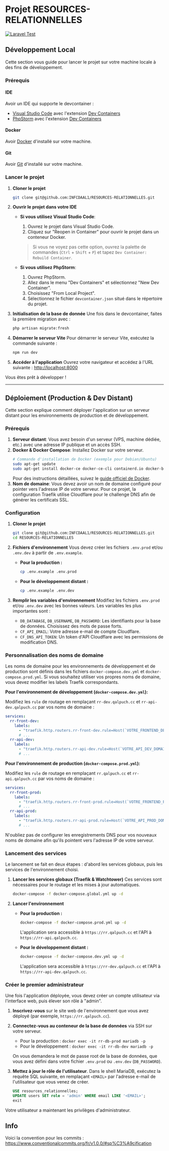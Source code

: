 # Projet RESOURCES-RELATIONNELLES

[![Laravel Test](https://github.com/INFCDAAL1/RESOURCES-RELATIONNELLES/actions/workflows/laravel.yml/badge.svg)](https://github.com/INFCDAAL1/RESOURCES-RELATIONNELLES/actions/workflows/laravel.yml)

## Développement Local

Cette section vous guide pour lancer le projet sur votre machine locale à des fins de développement.

### Prérequis

#### IDE

Avoir un IDE qui supporte le devcontainer :

- [Visual Studio Code](https://code.visualstudio.com) avec l'extension [Dev Containers](https://marketplace.visualstudio.com/items?itemName=ms-vscode-remote.remote-containers)
- [PhpStorm](https://www.jetbrains.com/phpstorm/) avec l'extension [Dev Containers](https://www.jetbrains.com/help/phpstorm/dev-containers-starting-page.html)

#### Docker

Avoir [Docker](https://docs.docker.com/get-started/get-docker/) d'installé sur votre machine.

#### Git

Avoir [Git](https://git-scm.com/downloads) d'installé sur votre machine.

### Lancer le projet

1.  **Cloner le projet**
    ```sh
    git clone git@github.com:INFCDAAL1/RESOURCES-RELATIONNELLES.git
    ```

2.  **Ouvrir le projet dans votre IDE**

    *   **Si vous utilisez Visual Studio Code**:
        1.  Ouvrez le projet dans Visual Studio Code.
        2.  Cliquez sur "Reopen in Container" pour ouvrir le projet dans un conteneur Docker.
        > Si vous ne voyez pas cette option, ouvrez la palette de commandes (`Ctrl` + `Shift` + `P`) et tapez `Dev Container: Rebuild Container`.

    *   **Si vous utilisez PhpStorm**:
        1.  Ouvrez PhpStorm.
        2.  Allez dans le menu "Dev Containers" et sélectionnez "New Dev Container".
        3.  Choisissez "From Local Project".
        4.  Sélectionnez le fichier `devcontainer.json` situé dans le répertoire du projet.

3.  **Initialisation de la base de donnée**
    Une fois dans le devcontainer, faites la première migration avec :
    ```sh
    php artisan migrate:fresh
    ```

4.  **Démarrer le serveur Vite**
    Pour démarrer le serveur Vite, exécutez la commande suivante :
    ```sh
    npm run dev
    ```

5.  **Accéder à l'application**
    Ouvrez votre navigateur et accédez à l'URL suivante : <http://localhost:8000>

Vous êtes prêt à développer !

---

## Déploiement (Production & Dev Distant)

Cette section explique comment déployer l'application sur un serveur distant pour les environnements de production et de développement.

### Prérequis

1.  **Serveur distant**: Vous avez besoin d'un serveur (VPS, machine dédiée, etc.) avec une adresse IP publique et un accès SSH.
2.  **Docker & Docker Compose**: Installez Docker sur votre serveur.
    ```sh
    # Commande d'installation de Docker (exemple pour Debian/Ubuntu)
    sudo apt-get update
    sudo apt-get install docker-ce docker-ce-cli containerd.io docker-buildx-plugin docker-compose-plugin
    ```
    Pour des instructions détaillées, suivez le [guide officiel de Docker](https://docs.docker.com/engine/install/).
3.  **Nom de domaine**: Vous devez avoir un nom de domaine configuré pour pointer vers l'adresse IP de votre serveur. Pour ce projet, la configuration Traefik utilise Cloudflare pour le challenge DNS afin de générer les certificats SSL.

### Configuration

1.  **Cloner le projet**
    ```sh
    git clone git@github.com:INFCDAAL1/RESOURCES-RELATIONNELLES.git
    cd RESOURCES-RELATIONNELLES
    ```

2.  **Fichiers d'environnement**
    Vous devez créer les fichiers `.env.prod` et/ou `.env.dev` à partir de `.env.example`.

    *   **Pour la production :**
        ```sh
        cp .env.example .env.prod
        ```
    *   **Pour le développement distant :**
        ```sh
        cp .env.example .env.dev
        ```

3.  **Remplir les variables d'environnement**
    Modifiez les fichiers `.env.prod` et/ou `.env.dev` avec les bonnes valeurs. Les variables les plus importantes sont :
    *   `DB_DATABASE`, `DB_USERNAME`, `DB_PASSWORD`: Les identifiants pour la base de données. Choisissez des mots de passe forts.
    *   `CF_API_EMAIL`: Votre adresse e-mail de compte Cloudflare.
    *   `CF_DNS_API_TOKEN`: Un token d'API Cloudflare avec les permissions de modification DNS.

### Personnalisation des noms de domaine

Les noms de domaine pour les environnements de développement et de production sont définis dans les fichiers `docker-compose.dev.yml` et `docker-compose.prod.yml`. Si vous souhaitez utiliser vos propres noms de domaine, vous devez modifier les labels Traefik correspondants.

**Pour l'environnement de développement (`docker-compose.dev.yml`):**

Modifiez les `rule` de routage en remplaçant `rr-dev.qalpuch.cc` et `rr-api-dev.qalpuch.cc` par vos noms de domaine :

```yaml
services:
  rr-front-dev:
    labels:
      - "traefik.http.routers.rr-front-dev.rule=Host(`VOTRE_FRONTEND_DEV_DOMAINE`)"
      # ...
  rr-api-dev:
    labels:
      - "traefik.http.routers.rr-api-dev.rule=Host(`VOTRE_API_DEV_DOMAINE`)"
      # ...
```

**Pour l'environnement de production (`docker-compose.prod.yml`):**

Modifiez les `rule` de routage en remplaçant `rr.qalpuch.cc` et `rr-api.qalpuch.cc` par vos noms de domaine :

```yaml
services:
  rr-front-prod:
    labels:
      - "traefik.http.routers.rr-front-prod.rule=Host(`VOTRE_FRONTEND_PROD_DOMAINE`)"
      # ...
  rr-api-prod:
    labels:
      - "traefik.http.routers.rr-api-prod.rule=Host(`VOTRE_API_PROD_DOMAINE`)"
      # ...
```

N'oubliez pas de configurer les enregistrements DNS pour vos nouveaux noms de domaine afin qu'ils pointent vers l'adresse IP de votre serveur.

### Lancement des services

Le lancement se fait en deux étapes : d'abord les services globaux, puis les services de l'environnement choisi.

1.  **Lancer les services globaux (Traefik & Watchtower)**
    Ces services sont nécessaires pour le routage et les mises à jour automatiques.
    ```sh
    docker-compose -f docker-compose.global.yml up -d
    ```

2.  **Lancer l'environnement**
    *   **Pour la production :**
        ```sh
        docker-compose -f docker-compose.prod.yml up -d
        ```
        L'application sera accessible à `https://rr.qalpuch.cc` et l'API à `https://rr-api.qalpuch.cc`.

    *   **Pour le développement distant :**
        ```sh
        docker-compose -f docker-compose.dev.yml up -d
        ```
        L'application sera accessible à `https://rr-dev.qalpuch.cc` et l'API à `https://rr-api-dev.qalpuch.cc`.

### Créer le premier administrateur

Une fois l'application déployée, vous devez créer un compte utilisateur via l'interface web, puis élever son rôle à "admin".

1.  **Inscrivez-vous** sur le site web de l'environnement que vous avez déployé (par exemple, `https://rr.qalpuch.cc`).

2.  **Connectez-vous au conteneur de la base de données** via SSH sur votre serveur.
    *   Pour la production : `docker exec -it rr-db-prod mariadb -p`
    *   Pour le développement : `docker exec -it rr-db-dev mariadb -p`
    
    On vous demandera le mot de passe root de la base de données, que vous avez défini dans votre fichier `.env.prod` ou `.env.dev` (`DB_PASSWORD`).

3.  **Mettez à jour le rôle de l'utilisateur**. Dans le shell MariaDB, exécutez la requête SQL suivante, en remplaçant `<EMAIL>` par l'adresse e-mail de l'utilisateur que vous venez de créer.

    ```sql
    USE resources_relationnelles;
    UPDATE users SET role = 'admin' WHERE email LIKE '<EMAIL>';
    exit
    ```
Votre utilisateur a maintenant les privilèges d'administrateur.

## Info

Voici la convention pour les commits :
<https://www.conventionalcommits.org/fr/v1.0.0/#sp%C3%A9cification>
